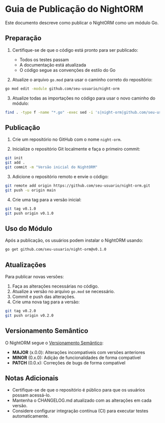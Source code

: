 # Guia de Publicação do NightORM

Este documento descreve como publicar o NightORM como um módulo Go.

## Preparação

1. Certifique-se de que o código está pronto para ser publicado:

   - Todos os testes passam
   - A documentação está atualizada
   - O código segue as convenções de estilo do Go

2. Atualize o arquivo `go.mod` para usar o caminho correto do repositório:

```bash
go mod edit -module github.com/seu-usuario/night-orm
```

3. Atualize todas as importações no código para usar o novo caminho do módulo:

```bash
find . -type f -name "*.go" -exec sed -i 's|night-orm|github.com/seu-usuario/night-orm|g' {} \;
```

## Publicação

1. Crie um repositório no GitHub com o nome `night-orm`.

2. Inicialize o repositório Git localmente e faça o primeiro commit:

```bash
git init
git add .
git commit -m "Versão inicial do NightORM"
```

3. Adicione o repositório remoto e envie o código:

```bash
git remote add origin https://github.com/seu-usuario/night-orm.git
git push -u origin main
```

4. Crie uma tag para a versão inicial:

```bash
git tag v0.1.0
git push origin v0.1.0
```

## Uso do Módulo

Após a publicação, os usuários podem instalar o NightORM usando:

```bash
go get github.com/seu-usuario/night-orm@v0.1.0
```

## Atualizações

Para publicar novas versões:

1. Faça as alterações necessárias no código.
2. Atualize a versão no arquivo `go.mod` se necessário.
3. Commit e push das alterações.
4. Crie uma nova tag para a versão:

```bash
git tag v0.2.0
git push origin v0.2.0
```

## Versionamento Semântico

O NightORM segue o [Versionamento Semântico](https://semver.org/):

- **MAJOR** (x.0.0): Alterações incompatíveis com versões anteriores
- **MINOR** (0.x.0): Adição de funcionalidades de forma compatível
- **PATCH** (0.0.x): Correções de bugs de forma compatível

## Notas Adicionais

- Certifique-se de que o repositório é público para que os usuários possam acessá-lo.
- Mantenha o CHANGELOG.md atualizado com as alterações em cada versão.
- Considere configurar integração contínua (CI) para executar testes automaticamente.
